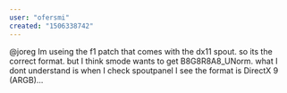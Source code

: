 ```yaml
---
user: "ofersmi"
created: "1506338742"
---
```


@joreg Im useing the f1 patch that comes with the dx11 spout. so its the correct format. but I think smode wants to get  B8G8R8A8_UNorm. what I dont understand is when I check spoutpanel I see the format is DirectX 9 (ARGB)... 
